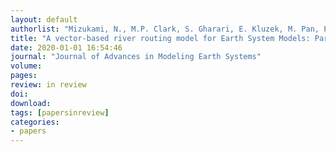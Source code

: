 ```yaml
---
layout: default
authorlist: "Mizukami, N., M.P. Clark, S. Gharari, E. Kluzek, M. Pan, P, Lin, H.E. Beck and D. Yamazaki"
title: "A vector-based river routing model for Earth System Models: Parallelization and global applications"
date: 2020-01-01 16:54:46
journal: "Journal of Advances in Modeling Earth Systems"
volume: 
pages: 
review: in review  
doi: 
download:
tags: [papersinreview]
categories:
- papers
---
```


